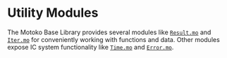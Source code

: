 # Utility Modules

The Motoko Base Library provides several modules like [`Result.mo`](/base-library/utils/result.html) and [`Iter.mo`](/base-library/utils/iter.html) for conveniently working with functions and data. Other modules expose IC system functionality like [`Time.mo`](/base-library/utils/time.html) and [`Error.mo`](/base-library/utils/error.html).
